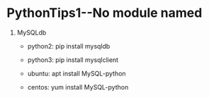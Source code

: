 # PythonTips1--No module named 

1. MySQLdb
   + python2: pip install mysqldb
   
   + python3: pip install mysqlclient
   
   + ubuntu: apt install MySQL-python
   
   + centos: yum install MySQL-python
   
     
   
     
   
   


